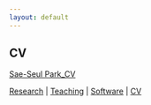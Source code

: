 ```yaml
---
layout: default
---
```


## CV

<a href="https://cmu.box.com/s/sum9tcmhnqg2m0rmb9454zvp8r09y0j1" target="_blank"> Sae-Seul Park_CV </a>

[Research](./research.html) | [Teaching](./teaching.html) | [Software](./software.html) | [CV](./CV.html)  
